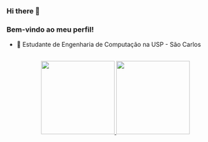 ### Hi there 👋

### Bem-vindo ao meu perfil!

- 🔭 Estudante de Engenharia de Computação na USP - São Carlos

##

<div align="center">
  <a href="https://github.com/iTzFabregas">
  <img height="170em" src="https://github-readme-stats.vercel.app/api?username=iTzFabregas&show_icons=true&theme=dark&include_all_commits=true&count_private=true"/>
  <img height="170em" src="https://github-readme-stats.vercel.app/api/top-langs/?username=iTzFabregas&layout=compact&langs_count=7&theme=dark"/>
</div>

<!--
<div>
  <a href = "mailto:pedroandrade@usp.br"><img src="https://img.shields.io/badge/-Gmail-%23333?style=for-the-badge&logo=gmail&logoColor=white" target="_blank"></a>
  <a href="https://www.linkedin.com/in/pedro-lucas-castro-de-andrade-0766161b4/" target="_blank"><img src="https://img.shields.io/badge/-LinkedIn-%230077B5?style=for-the-badge&logo=linkedin&logoColor=white" target="_blank"></a> 
  </div>
-->



<!--
**iTzFabregas/iTzFabregas** is a ✨ _special_ ✨ repository because its `README.md` (this file) appears on your GitHub profile.

Here are some ideas to get you started:

- 🔭 I’m currently working on ...
- 🌱 I’m currently learning ...
- 👯 I’m looking to collaborate on ...
- 🤔 I’m looking for help with ...
- 💬 Ask me about ...
- 📫 How to reach me: ...
- 😄 Pronouns: ...
- ⚡ Fun fact: ...
-->
